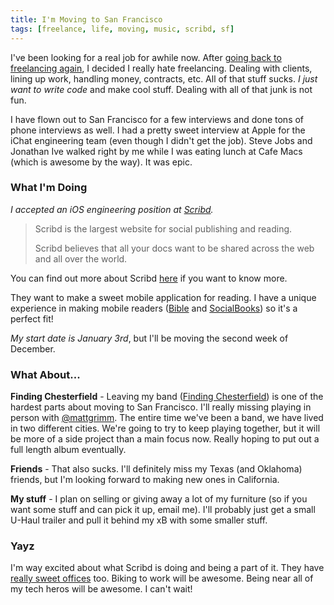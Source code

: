 ```yaml
---
title: I'm Moving to San Francisco
tags: [freelance, life, moving, music, scribd, sf]
---
```


I've been looking for a real job for awhile now. After [going back to freelancing again](http://samsoff.es/posts/on-my-own-again), I decided I really hate freelancing. Dealing with clients, lining up work, handling money, contracts, etc. All of that stuff sucks. *I just want to write code* and make cool stuff. Dealing with all of that junk is not fun.

I have flown out to San Francisco for a few interviews and done tons of phone interviews as well. I had a pretty sweet interview at Apple for the iChat engineering team (even though I didn't get the job). Steve Jobs and Jonathan Ive walked right by me while I was eating lunch at Cafe Macs (which is awesome by the way). It was epic.

### What I'm Doing

*I accepted an iOS engineering position at [Scribd](http://scribd.com).*

> Scribd is the largest website for social publishing and reading.
>
> Scribd believes that all your docs want to be shared across the web and all over the world.

You can find out more about Scribd [here](http://www.scribd.com/scribd101) if you want to know more.

They want to make a sweet mobile application for reading. I have a unique experience in making mobile readers ([Bible](http://youversion.com/iphone) and [SocialBooks](http://techcrunch.com/2010/11/11/rethink-books-social/)) so it's a perfect fit!

*My start date is January 3rd*, but I'll be moving the second week of December.

### What About...

**Finding Chesterfield** - Leaving my band ([Finding Chesterfield](http://findingchesterfield.com)) is one of the hardest parts about moving to San Francisco. I'll really missing playing in person with [@mattgrimm](http://twitter.com/mattgrimm). The entire time we've been a band, we have lived in two different cities. We're going to try to keep playing together, but it will be more of a side project than a main focus now. Really hoping to put out a full length album eventually.

**Friends** - That also sucks. I'll definitely miss my Texas (and Oklahoma) friends, but I'm looking forward to making new ones in California.

**My stuff** - I plan on selling or giving away a lot of my furniture (so if you want some stuff and can pick it up, email me). I'll probably just get a small U-Haul trailer and pull it behind my xB with some smaller stuff.

### Yayz

I'm way excited about what Scribd is doing and being a part of it. They have [really sweet offices](http://scribd.com/jobs) too. Biking to work will be awesome. Being near all of my tech heros will be awesome. I can't wait!
